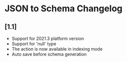 <!-- Keep a Changelog guide -> https://keepachangelog.com -->

# JSON to Schema Changelog

## [1.1]
- Support for 2021.3 platform version
- Support for 'null' type
- The action is now available in indexing mode
- Auto save before schema generation  
